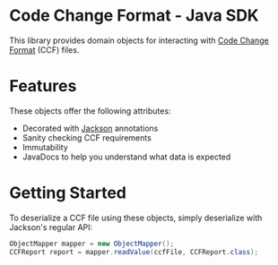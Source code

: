 # Code Change Format - Java SDK

This library provides domain objects for interacting with [Code Change Format](http://foo.com/) (CCF) files.

# Features

These objects offer the following attributes:

* Decorated with [Jackson](https://github.com/FasterXML/jackson) annotations 
* Sanity checking CCF requirements
* Immutability
* JavaDocs to help you understand what data is expected

# Getting Started

To deserialize a CCF file using these objects, simply deserialize with Jackson's regular API:

```java
ObjectMapper mapper = new ObjectMapper();
CCFReport report = mapper.readValue(ccfFile, CCFReport.class);
```